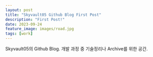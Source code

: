```yaml
---
layout: post
title: "Skyvault05 Github Blog First Post"
description: "First Post!"
date: 2023-09-24
feature_image: images/road.jpg
tags: [work]
---
```

Skyvault05의 Github Blog.
개발 과정 중 기술정리나 Archive를 위한 공간.